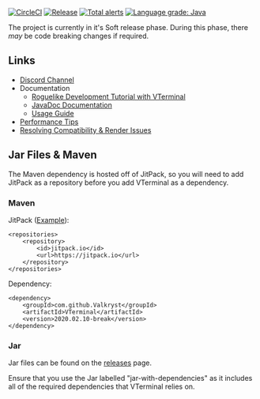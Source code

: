 [![CircleCI](https://circleci.com/gh/Valkryst/VTerminal/tree/master.svg?style=svg)](https://circleci.com/gh/Valkryst/VTerminal/tree/master)
[![Release](https://jitpack.io/v/Valkryst/VTerminal.svg)](https://jitpack.io/#Valkryst/VTerminal)
[![Total alerts](https://img.shields.io/lgtm/alerts/g/Valkryst/VTerminal.svg?logo=lgtm&logoWidth=18)](https://lgtm.com/projects/g/Valkryst/VTerminal/alerts/)
[![Language grade: Java](https://img.shields.io/lgtm/grade/java/g/Valkryst/VTerminal.svg?logo=lgtm&logoWidth=18)](https://lgtm.com/projects/g/Valkryst/VTerminal/context:java)


The project is currently in it's Soft release phase. During this phase, there *may* be code breaking changes if required.

## Links

* [Discord Channel](https://discord.gg/TwgPHSW)
* Documentation
    * [Roguelike Development Tutorial with VTerminal](https://github.com/Valkryst/VTerminal_Tutorial/wiki)
    * [JavaDoc Documentation](https://jitpack.io/com/github/Valkryst/VTerminal/latest/javadoc/)
    * [Usage Guide](https://github.com/Valkryst/VTerminal/wiki)
* [Performance Tips](https://valkryst.com/posts/13)
* [Resolving Compatibility & Render Issues](https://valkryst.com/posts/10)


## Jar Files & Maven

The Maven dependency is hosted off of JitPack, so you will need to add JitPack as a repository before you add VTerminal as a dependency.

### Maven

JitPack ([Example](https://github.com/Valkryst/VTerminal/blob/master/pom.xml)):

    <repositories>
        <repository>
            <id>jitpack.io</id>
            <url>https://jitpack.io</url>
        </repository>
    </repositories>

Dependency:

    <dependency>
        <groupId>com.github.Valkryst</groupId>
        <artifactId>VTerminal</artifactId>
        <version>2020.02.10-break</version>
    </dependency>

### Jar

Jar files can be found on the [releases](https://github.com/Valkryst/VTerminal/releases) page.

Ensure that you use the Jar labelled "jar-with-dependencies" as it includes all of the required dependencies that VTerminal relies on.
